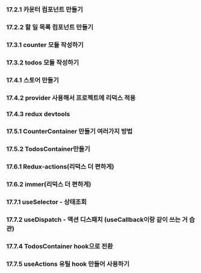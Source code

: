 ### 17.2.1 카운터 컴포넌트 만들기

### 17.2.2 할 일 목록 컴포넌트 만들기

### 17.3.1 counter 모듈 작성하기

### 17.3.2 todos 모듈 작성하기

### 17.4.1 스토어 만들기

### 17.4.2 provider 사용해서 프로젝트에 리덕스 적용

### 17.4.3 redux devtools

### 17.5.1 CounterContainer 만들기 여러가지 방법

### 17.5.2 TodosContainer만들기

### 17.6.1 Redux-actions(리덕스 더 편하게)

### 17.6.2 immer(리덕스 더 편하게)

### 17.7.1 useSelector - 상태조회

### 17.7.2 useDispatch - 액션 디스패치 (useCallback이랑 같이 쓰는 거 습관)

### 17.7.4 TodosContainer hook으로 전환

### 17.7.5 useActions 유틸 hook 만들어 사용하기
